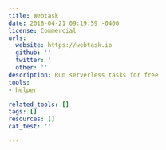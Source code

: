 ```yaml
---
title: Webtask
date: 2018-04-21 09:19:59 -0400
license: Commercial
urls:
  website: https://webtask.io
  github: ''
  twitter: ''
  other: ''
description: Run serverless tasks for free
tools:
- helper

related_tools: []
tags: []
resources: []
cat_test: ''

---
```

